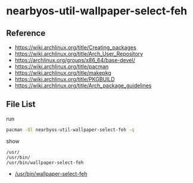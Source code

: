 
# nearbyos-util-wallpaper-select-feh


## Reference

* https://wiki.archlinux.org/title/Creating_packages
* https://wiki.archlinux.org/title/Arch_User_Repository
* https://archlinux.org/groups/x86_64/base-devel/
* https://wiki.archlinux.org/title/pacman
* https://wiki.archlinux.org/title/makepkg
* https://wiki.archlinux.org/title/PKGBUILD
* https://wiki.archlinux.org/title/Arch_package_guidelines


## File List

run

``` sh
pacman -Ql nearbyos-util-wallpaper-select-feh -q
```

show

```
/usr/
/usr/bin/
/usr/bin/wallpaper-select-feh
```


* [/usr/bin/wallpaper-select-feh](asset/overlay/usr/bin/wallpaper-select-feh)

